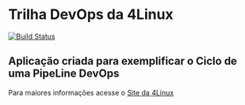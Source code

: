 # Trilha DevOps da 4Linux

<!-- Altere a Flag abaixo com sua URL do Travis -->
[![Build Status](https://travis-ci.org/arln/DevOpsLab-HelloWorld.svg?branch=master)](https://travis-ci.org/arln/DevOpsLab-HelloWorld)

## Aplicação criada para exemplificar o Ciclo de uma PipeLine DevOps


Para maiores informações acesse o [Site da 4Linux](https://www.4linux.com.br/cursos/devops)
